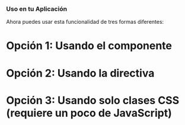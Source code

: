 ### Uso en tu Aplicación

Ahora puedes usar esta funcionalidad de tres formas diferentes:

# Opción 1: Usando el componente

<template>
  <div>
    <h2 class="text-h6 mb-3">Requirements</h2>
    <CollapsibleList>
      <div v-html="job.requirements"></div>
    </CollapsibleList>
  </div>
</template>

<script>
import CollapsibleList from '@/components/ui/CollapsibleList.vue';

export default {
  components: {
    CollapsibleList
  }
  // ...resto del código
}
</script>

# Opción 2: Usando la directiva

<template>
  <div>
    <h2 class="text-h6 mb-3">Requirements</h2>
    <div v-collapsible-list="{ maxItems: 5, collapsedHeight: 200 }" v-html="job.requirements"></div>
  </div>
</template>

# Opción 3: Usando solo clases CSS (requiere un poco de JavaScript)

<template>
  <div>
    <h2 class="text-h6 mb-3">Requirements</h2>
    <div class="collapsible-list collapsed" ref="requirementsList">
      <div v-html="job.requirements"></div>
      <div class="fade-overlay"></div>
      <button class="toggle-btn" @click="toggleList">
        <i class="mdi" :class="isListCollapsed ? 'mdi-chevron-down' : 'mdi-chevron-up'"></i>
      </button>
    </div>
  </div>
</template>

<script>
export default {
  // ...resto del código
  data() {
    return {
      isListCollapsed: true
    }
  },
  methods: {
    toggleList() {
      this.isListCollapsed = !this.isListCollapsed;
      const list = this.$refs.requirementsList;
      if (this.isListCollapsed) {
        list.classList.add('collapsed');
      } else {
        list.classList.remove('collapsed');
      }
    }
  }
}
</script>

